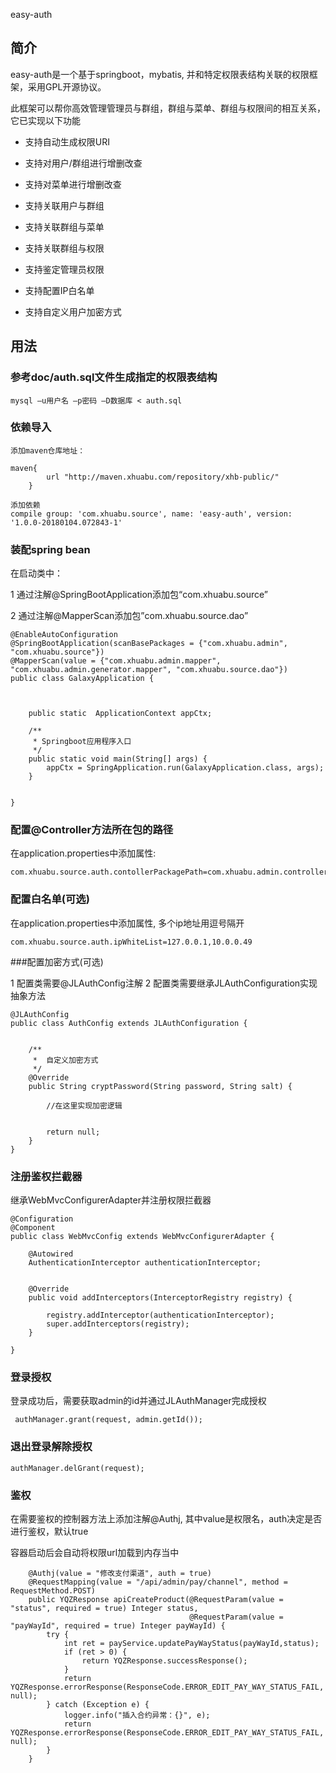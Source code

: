 easy-auth

## 简介

easy-auth是一个基于springboot，mybatis, 并和特定权限表结构关联的权限框架，采用GPL开源协议。

此框架可以帮你高效管理管理员与群组，群组与菜单、群组与权限间的相互关系，它已实现以下功能

* 支持自动生成权限URI

* 支持对用户/群组进行增删改查

* 支持对菜单进行增删改查

* 支持关联用户与群组

* 支持关联群组与菜单

* 支持关联群组与权限

* 支持鉴定管理员权限

* 支持配置IP白名单

* 支持自定义用户加密方式


## 用法


### 参考doc/auth.sql文件生成指定的权限表结构

```
mysql –u用户名 –p密码 –D数据库 < auth.sql
```

### 依赖导入

```
添加maven仓库地址： 

maven{
        url "http://maven.xhuabu.com/repository/xhb-public/"
    }

添加依赖
compile group: 'com.xhuabu.source', name: 'easy-auth', version: '1.0.0-20180104.072843-1'
```

### 装配spring bean

在启动类中：

1 通过注解@SpringBootApplication添加包“com.xhuabu.source”

2 通过注解@MapperScan添加包”com.xhuabu.source.dao”

```
@EnableAutoConfiguration
@SpringBootApplication(scanBasePackages = {"com.xhuabu.admin", "com.xhuabu.source"})
@MapperScan(value = {"com.xhuabu.admin.mapper", "com.xhuabu.admin.generator.mapper", "com.xhuabu.source.dao"})
public class GalaxyApplication {



    public static  ApplicationContext appCtx;

    /**
     * Springboot应用程序入口
     */
    public static void main(String[] args) {
        appCtx = SpringApplication.run(GalaxyApplication.class, args);
    }


}
```

### 配置@Controller方法所在包的路径
在application.properties中添加属性:

```
com.xhuabu.source.auth.contollerPackagePath=com.xhuabu.admin.controller
```



### 配置白名单(可选)

在application.properties中添加属性, 多个ip地址用逗号隔开

```
com.xhuabu.source.auth.ipWhiteList=127.0.0.1,10.0.0.49
```


###配置加密方式(可选)

1 配置类需要@JLAuthConfig注解
2 配置类需要继承JLAuthConfiguration实现抽象方法

```
@JLAuthConfig
public class AuthConfig extends JLAuthConfiguration {


    /**
     *  自定义加密方式
     */
    @Override
    public String cryptPassword(String password, String salt) {

        //在这里实现加密逻辑


        return null;
    }
}
```


### 注册鉴权拦截器

继承WebMvcConfigurerAdapter并注册权限拦截器

```
@Configuration
@Component
public class WebMvcConfig extends WebMvcConfigurerAdapter {

    @Autowired
    AuthenticationInterceptor authenticationInterceptor;


    @Override
    public void addInterceptors(InterceptorRegistry registry) {

        registry.addInterceptor(authenticationInterceptor);
        super.addInterceptors(registry);
    }

}
```


### 登录授权

登录成功后，需要获取admin的id并通过JLAuthManager完成授权

```
 authManager.grant(request, admin.getId());
```

### 退出登录解除授权

```
authManager.delGrant(request);
```

### 鉴权

在需要鉴权的控制器方法上添加注解@Authj, 其中value是权限名，auth决定是否进行鉴权，默认true

容器启动后会自动将权限url加载到内存当中

```
	@Authj(value = "修改支付渠道", auth = true)
    @RequestMapping(value = "/api/admin/pay/channel", method = RequestMethod.POST)
    public YQZResponse apiCreateProduct(@RequestParam(value = "status", required = true) Integer status,
                                        @RequestParam(value = "payWayId", required = true) Integer payWayId) {
        try {
            int ret = payService.updatePayWayStatus(payWayId,status);
            if (ret > 0) {
                return YQZResponse.successResponse();
            }
            return YQZResponse.errorResponse(ResponseCode.ERROR_EDIT_PAY_WAY_STATUS_FAIL, null);
        } catch (Exception e) {
            logger.info("插入合约异常：{}", e);
            return YQZResponse.errorResponse(ResponseCode.ERROR_EDIT_PAY_WAY_STATUS_FAIL, null);
        }
    }
```




